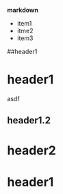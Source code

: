 **markdown**
- item1
- itme2
- item3

##header1
# header1
asdf

## header1.2

# header2

# header1


